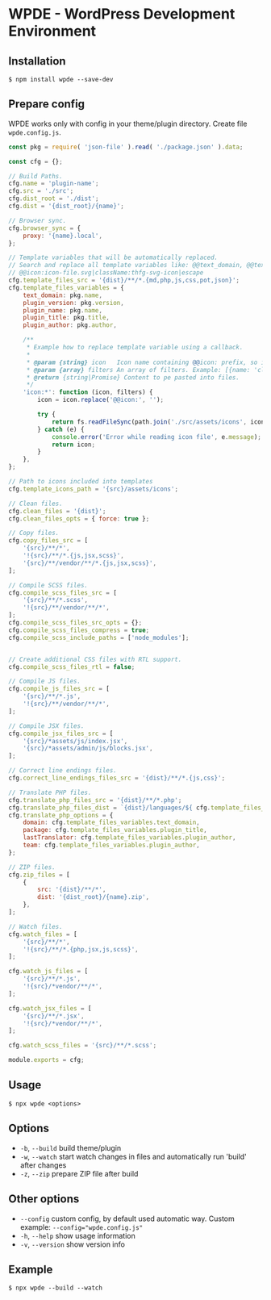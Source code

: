 # WPDE - WordPress Development Environment

## Installation

```$ npm install wpde --save-dev```

## Prepare config

WPDE works only with config in your theme/plugin directory. Create file `wpde.config.js`.

```javascript
const pkg = require( 'json-file' ).read( './package.json' ).data;

const cfg = {};

// Build Paths.
cfg.name = 'plugin-name';
cfg.src = './src';
cfg.dist_root = './dist';
cfg.dist = '{dist_root}/{name}';

// Browser sync.
cfg.browser_sync = {
    proxy: '{name}.local',
};

// Template variables that will be automatically replaced.
// Search and replace all template variables like: @@text_domain, @@text_domain,
// @@icon:icon-file.svg|className:thfg-svg-icon|escape
cfg.template_files_src = '{dist}/**/*.{md,php,js,css,pot,json}';
cfg.template_files_variables = {
    text_domain: pkg.name,
    plugin_version: pkg.version,
    plugin_name: pkg.name,
    plugin_title: pkg.title,
    plugin_author: pkg.author,

    /**
     * Example how to replace template variable using a callback.
     *
     * @param {string} icon   Icon name containing @@icon: prefix, so it must be removed. Example: @@icon:icon-file.svg
     * @param {array} filters An array of filters. Example: [{name: 'className', args: ['thfg-svg-icon']}, ...]
     * @return {string|Promise} Content to pe pasted into files.
     */
    'icon:*': function (icon, filters) {
        icon = icon.replace('@@icon:', '');

        try {
            return fs.readFileSync(path.join('./src/assets/icons', icon));
        } catch (e) {
            console.error('Error while reading icon file', e.message);
            return icon;
        }
    },
};

// Path to icons included into templates
cfg.template_icons_path = '{src}/assets/icons';

// Clean files.
cfg.clean_files = '{dist}';
cfg.clean_files_opts = { force: true };

// Copy files.
cfg.copy_files_src = [
    '{src}/**/*',
    '!{src}/**/*.{js,jsx,scss}',
    '{src}/**/vendor/**/*.{js,jsx,scss}',
];

// Compile SCSS files.
cfg.compile_scss_files_src = [
    '{src}/**/*.scss',
    '!{src}/**/vendor/**/*',
];
cfg.compile_scss_files_src_opts = {};
cfg.compile_scss_files_compress = true;
cfg.compile_scss_include_paths = ['node_modules'];


// Create additional CSS files with RTL support.
cfg.compile_scss_files_rtl = false;

// Compile JS files.
cfg.compile_js_files_src = [
    '{src}/**/*.js',
    '!{src}/**/vendor/**/*',
];

// Compile JSX files.
cfg.compile_jsx_files_src = [
    '{src}/*assets/js/index.jsx',
    '{src}/*assets/admin/js/blocks.jsx',
];

// Correct line endings files.
cfg.correct_line_endings_files_src = '{dist}/**/*.{js,css}';

// Translate PHP files.
cfg.translate_php_files_src = '{dist}/**/*.php';
cfg.translate_php_files_dist = `{dist}/languages/${ cfg.template_files_variables.plugin_name }.pot`;
cfg.translate_php_options = {
    domain: cfg.template_files_variables.text_domain,
    package: cfg.template_files_variables.plugin_title,
    lastTranslator: cfg.template_files_variables.plugin_author,
    team: cfg.template_files_variables.plugin_author,
};

// ZIP files.
cfg.zip_files = [
    {
        src: '{dist}/**/*',
        dist: '{dist_root}/{name}.zip',
    },
];

// Watch files.
cfg.watch_files = [
    '{src}/**/*',
    '!{src}/**/*.{php,jsx,js,scss}',
];

cfg.watch_js_files = [
    '{src}/**/*.js',
    '!{src}/*vendor/**/*',
];

cfg.watch_jsx_files = [
    '{src}/**/*.jsx',
    '!{src}/*vendor/**/*',
];

cfg.watch_scss_files = '{src}/**/*.scss';

module.exports = cfg;
```

## Usage

```$ npx wpde <options>```

## Options

- `-b`, `--build`     build theme/plugin
- `-w`, `--watch`     start watch changes in files and automatically run 'build' after changes
- `-z`, `--zip`       prepare ZIP file after build

## Other options

- `--config`          custom config, by default used automatic way. Custom example: `--config="wpde.config.js"`
- `-h`, `--help`      show usage information
- `-v`, `--version`   show version info

## Example

```$ npx wpde --build --watch```
